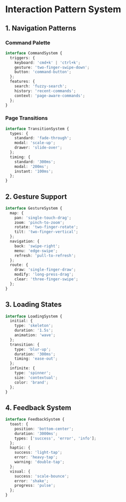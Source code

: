 # Interaction Pattern System

## 1. Navigation Patterns

### Command Palette
```typescript
interface CommandSystem {
  triggers: {
    keyboard: 'cmd+k' | 'ctrl+k';
    gesture: 'two-finger-swipe-down';
    button: 'command-button';
  };
  features: {
    search: 'fuzzy-search';
    history: 'recent-commands';
    context: 'page-aware-commands';
  };
}
```

### Page Transitions
```typescript
interface TransitionSystem {
  types: {
    standard: 'fade-through';
    modal: 'scale-up';
    drawer: 'slide-over';
  };
  timing: {
    standard: '300ms';
    modal: '200ms';
    instant: '100ms';
  };
}
```

## 2. Gesture Support

```typescript
interface GestureSystem {
  map: {
    pan: 'single-touch-drag';
    zoom: 'pinch-to-zoom';
    rotate: 'two-finger-rotate';
    tilt: 'two-finger-vertical';
  };
  navigation: {
    back: 'swipe-right';
    menu: 'edge-swipe';
    refresh: 'pull-to-refresh';
  };
  route: {
    draw: 'single-finger-draw';
    modify: 'long-press-drag';
    clear: 'three-finger-swipe';
  };
}
```

## 3. Loading States

```typescript
interface LoadingSystem {
  initial: {
    type: 'skeleton';
    duration: '1.5s';
    animation: 'wave';
  };
  transition: {
    type: 'blur-up';
    duration: '300ms';
    timing: 'ease-out';
  };
  infinite: {
    type: 'spinner';
    size: 'contextual';
    color: 'brand';
  };
}
```

## 4. Feedback System

```typescript
interface FeedbackSystem {
  toast: {
    position: 'bottom-center';
    duration: '3000ms';
    types: ['success', 'error', 'info'];
  };
  haptic: {
    success: 'light-tap';
    error: 'heavy-tap';
    warning: 'double-tap';
  };
  visual: {
    success: 'scale-bounce';
    error: 'shake';
    progress: 'pulse';
  };
}
```
